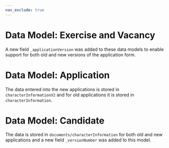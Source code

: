 ```yaml
---
nav_exclude: true
---
```

# Data Model: Exercise and Vacancy

A new field `_applicationVersion` was added to these data models to enable support for both old and new versions of the application form.

# Data Model: Application

The data entered into the new applications is stored in `characterInformationV2` and for old applications it is stored in `characterInformation`.

# Data Model: Candidate

The data is stored in `documents/characterInformation` for both old and new applications and a new field `_versionNumber` was added to this model. 
